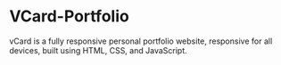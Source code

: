 # VCard-Portfolio

vCard is a fully responsive personal portfolio website, responsive for all devices, built using HTML, CSS, and JavaScript.
